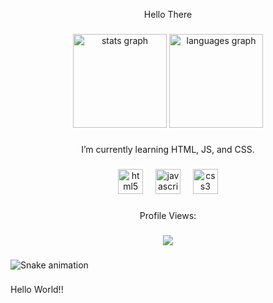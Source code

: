 <p align="center">Hello There</p>

###

<div align="center">
  <img src="https://github-readme-stats.vercel.app/api?username=EvanTeSecond&hide_title=false&hide_rank=false&show_icons=true&include_all_commits=true&count_private=true&disable_animations=false&theme=nightowl&locale=en&hide_border=false&order=1" height="150" alt="stats graph"  />
  <img src="https://github-readme-stats.vercel.app/api/top-langs?username=EvanTeSecond&locale=en&hide_title=false&layout=compact&card_width=320&langs_count=5&theme=nightowl&hide_border=false&order=2" height="150" alt="languages graph"  />
</div>

###

<p align="center">I’m currently learning HTML, JS, and CSS.</p>

###

<div align="center">
  <img src="https://cdn.jsdelivr.net/gh/devicons/devicon/icons/html5/html5-original.svg" height="40" alt="html5 logo"  />
  <img width="12" />
  <img src="https://cdn.jsdelivr.net/gh/devicons/devicon/icons/javascript/javascript-original.svg" height="40" alt="javascript logo"  />
  <img width="12" />
  <img src="https://cdn.jsdelivr.net/gh/devicons/devicon/icons/css3/css3-original.svg" height="40" alt="css3 logo"  />
</div>

###

<p align="center">Profile Views:</p>

###

<div align="center">
  <img src="https://profile-counter.glitch.me/EvanTeSecond/count.svg?"  />
</div>

###

<img src="https://raw.githubusercontent.com/EvanTeSecond/EvanTeSecond/output/snake.svg" alt="Snake animation" />

###

<p align="left">Hello World!!</p>

###
